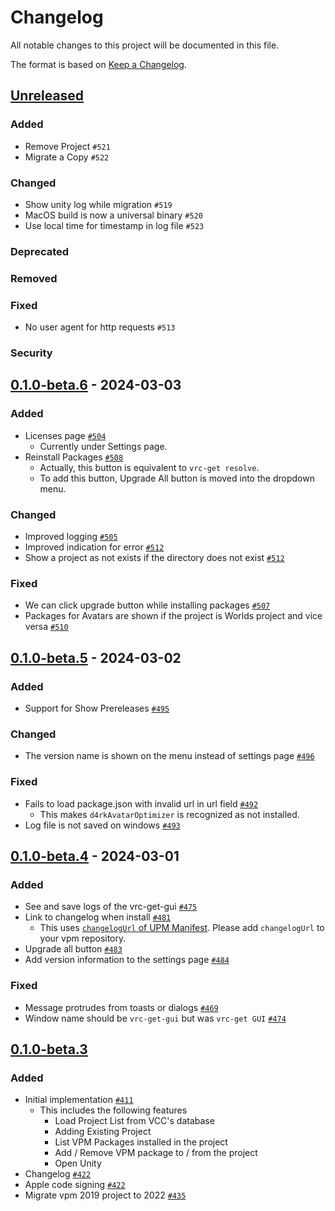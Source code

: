 # Changelog

All notable changes to this project will be documented in this file.

The format is based on [Keep a Changelog].

[Keep a Changelog]: https://keepachangelog.com/en/1.1.0/

## [Unreleased]
### Added
- Remove Project `#521`
- Migrate a Copy `#522`

### Changed
- Show unity log while migration `#519` 
- MacOS build is now a universal binary `#520`
- Use local time for timestamp in log file `#523`

### Deprecated

### Removed

### Fixed
- No user agent for http requests `#513`

### Security

## [0.1.0-beta.6] - 2024-03-03
### Added
- Licenses page [`#504`](https://github.com/anatawa12/vrc-get/pull/504)
  - Currently under Settings page.
- Reinstall Packages [`#508`](https://github.com/anatawa12/vrc-get/pull/508)
  - Actually, this button is equivalent to `vrc-get resolve`.
  - To add this button, Upgrade All button is moved into the dropdown menu.

### Changed
- Improved logging [`#505`](https://github.com/anatawa12/vrc-get/pull/505)
- Improved indication for error [`#512`](https://github.com/anatawa12/vrc-get/pull/512)
- Show a project as not exists if the directory does not exist [`#512`](https://github.com/anatawa12/vrc-get/pull/512)

### Fixed
- We can click upgrade button while installing packages [`#507`](https://github.com/anatawa12/vrc-get/pull/507)
- Packages for Avatars are shown if the project is Worlds project and vice versa [`#510`](https://github.com/anatawa12/vrc-get/pull/510)

## [0.1.0-beta.5] - 2024-03-02
### Added
- Support for Show Prereleases [`#495`](https://github.com/anatawa12/vrc-get/pull/495)

### Changed
- The version name is shown on the menu instead of settings page [`#496`](https://github.com/anatawa12/vrc-get/pull/496)

### Fixed
- Fails to load package.json with invalid url in url field [`#492`](https://github.com/anatawa12/vrc-get/pull/492)
  - This makes `d4rkAvatarOptimizer` is recognized as not installed.
- Log file is not saved on windows [`#493`](https://github.com/anatawa12/vrc-get/pull/493)

## [0.1.0-beta.4] - 2024-03-01
### Added
- See and save logs of the vrc-get-gui [`#475`](https://github.com/anatawa12/vrc-get/pull/475) 
- Link to changelog when install [`#481`](https://github.com/anatawa12/vrc-get/pull/481)
  - This uses [`changelogUrl` of UPM Manifest][changelog-of-upm-manifest]. Please add `changelogUrl` to your vpm repository.
- Upgrade all button [`#483`](https://github.com/anatawa12/vrc-get/pull/483)
- Add version information to the settings page [`#484`](https://github.com/anatawa12/vrc-get/pull/484)

[changelog-of-upm-manifest]: https://docs.unity3d.com/2022.3/Documentation/Manual/upm-manifestPkg.html#changelogUrl
### Fixed
- Message protrudes from toasts or dialogs [`#469`](https://github.com/anatawa12/vrc-get/pull/469)
- Window name should be `vrc-get-gui` but was `vrc-get GUI` [`#474`](https://github.com/anatawa12/vrc-get/pull/474)

## [0.1.0-beta.3]
### Added
- Initial implementation [`#411`](https://github.com/anatawa12/vrc-get/pull/411)
    - This includes the following features
        - Load Project List from VCC's database
        - Adding Existing Project
        - List VPM Packages installed in the project
        - Add / Remove VPM package to / from the project
        - Open Unity
- Changelog [`#422`](https://github.com/anatawa12/vrc-get/pull/422)
- Apple code signing [`#422`](https://github.com/anatawa12/vrc-get/pull/422)
- Migrate vpm 2019 project to 2022 [`#435`](https://github.com/anatawa12/vrc-get/pull/435)

[Unreleased]: https://github.com/anatawa12/vrc-get/compare/gui-v0.1.0-beta.6...HEAD
[0.1.0-beta.6]: https://github.com/anatawa12/vrc-get/compare/gui-v0.1.0-beta.5...gui-v0.1.0-beta.6
[0.1.0-beta.5]: https://github.com/anatawa12/vrc-get/compare/gui-v0.1.0-beta.4...gui-v0.1.0-beta.5
[0.1.0-beta.4]: https://github.com/anatawa12/vrc-get/compare/gui-v0.1.0-beta.3...gui-v0.1.0-beta.4
[0.1.0-beta.3]: https://github.com/anatawa12/vrc-get/releases/tag/gui-v0.1.0-beta.3

